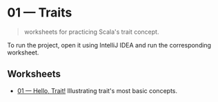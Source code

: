 # 01 &mdash; Traits
> worksheets for practicing Scala's trait concept.

To run the project, open it using IntelliJ IDEA and run the corresponding worksheet.

## Worksheets
+ [01 &mdash; Hello, Trait!](./01-hello-trait.sc)
Illustrating trait's most basic concepts. 
 
